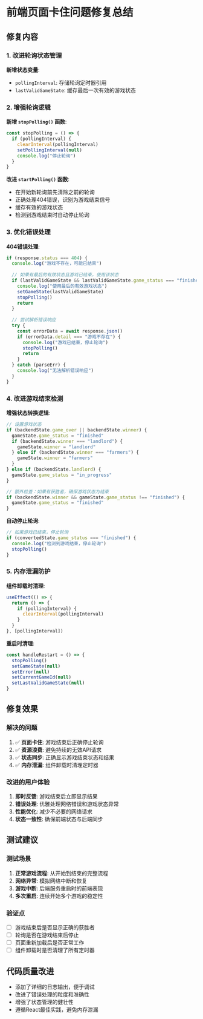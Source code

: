 # 前端页面卡住问题修复总结

## 修复内容

### 1. 改进轮询状态管理
**新增状态变量**:
- `pollingInterval`: 存储轮询定时器引用
- `lastValidGameState`: 缓存最后一次有效的游戏状态

### 2. 增强轮询逻辑
**新增 `stopPolling()` 函数**:
```typescript
const stopPolling = () => {
  if (pollingInterval) {
    clearInterval(pollingInterval)
    setPollingInterval(null)
    console.log("停止轮询")
  }
}
```

**改进 `startPolling()` 函数**:
- 在开始新轮询前先清除之前的轮询
- 正确处理404错误，识别为游戏结束信号
- 缓存有效的游戏状态
- 检测到游戏结束时自动停止轮询

### 3. 优化错误处理
**404错误处理**:
```typescript
if (response.status === 404) {
  console.log("游戏不存在，可能已结束")
  
  // 如果有最后的有效状态且游戏已结束，使用该状态
  if (lastValidGameState && lastValidGameState.game_status === "finished") {
    console.log("使用最后的有效游戏状态")
    setGameState(lastValidGameState)
    stopPolling()
    return
  }
  
  // 尝试解析错误响应
  try {
    const errorData = await response.json()
    if (errorData.detail === "游戏不存在") {
      console.log("游戏已结束，停止轮询")
      stopPolling()
      return
    }
  } catch (parseErr) {
    console.log("无法解析错误响应")
  }
}
```

### 4. 改进游戏结束检测
**增强状态转换逻辑**:
```typescript
// 设置游戏状态
if (backendState.game_over || backendState.winner) {
  gameState.game_status = "finished"
  if (backendState.winner === "landlord") {
    gameState.winner = "landlord"
  } else if (backendState.winner === "farmers") {
    gameState.winner = "farmers"
  }
} else if (backendState.landlord) {
  gameState.game_status = "in_progress"
}

// 额外检查：如果有获胜者，确保游戏状态为结束
if (backendState.winner && gameState.game_status !== "finished") {
  gameState.game_status = "finished"
}
```

**自动停止轮询**:
```typescript
// 如果游戏已结束，停止轮询
if (convertedState.game_status === "finished") {
  console.log("检测到游戏结束，停止轮询")
  stopPolling()
}
```

### 5. 内存泄漏防护
**组件卸载时清理**:
```typescript
useEffect(() => {
  return () => {
    if (pollingInterval) {
      clearInterval(pollingInterval)
    }
  }
}, [pollingInterval])
```

**重启时清理**:
```typescript
const handleRestart = () => {
  stopPolling()
  setGameState(null)
  setError(null)
  setCurrentGameId(null)
  setLastValidGameState(null)
}
```

## 修复效果

### 解决的问题
1. ✅ **页面卡住**: 游戏结束后正确停止轮询
2. ✅ **资源浪费**: 避免持续的无效API请求
3. ✅ **状态同步**: 正确显示游戏结束状态和结果
4. ✅ **内存泄漏**: 组件卸载时清理定时器

### 改进的用户体验
1. **即时反馈**: 游戏结束后立即显示结果
2. **错误处理**: 优雅处理网络错误和游戏状态异常
3. **性能优化**: 减少不必要的网络请求
4. **状态一致性**: 确保前端状态与后端同步

## 测试建议

### 测试场景
1. **正常游戏流程**: 从开始到结束的完整流程
2. **网络异常**: 模拟网络中断和恢复
3. **游戏中断**: 后端服务重启时的前端表现
4. **多次重启**: 连续开始多个游戏的稳定性

### 验证点
- [ ] 游戏结束后是否显示正确的获胜者
- [ ] 轮询是否在游戏结束后停止
- [ ] 页面重新加载后是否正常工作
- [ ] 组件卸载时是否清理了所有定时器

## 代码质量改进
- 添加了详细的日志输出，便于调试
- 改进了错误处理的粒度和准确性
- 增强了状态管理的健壮性
- 遵循React最佳实践，避免内存泄漏 
